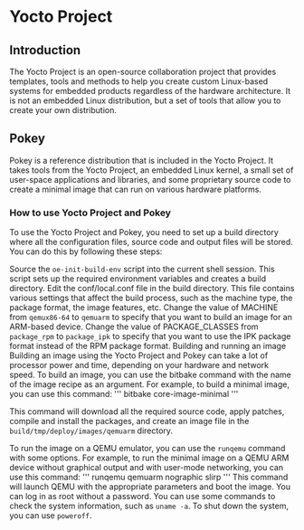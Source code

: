 # Yocto Project
## Introduction
The Yocto Project is an open-source collaboration project that provides templates, tools and methods to help you create custom Linux-based systems for embedded products regardless of the hardware architecture. It is not an embedded Linux distribution, but a set of tools that allow you to create your own distribution.

## Pokey
Pokey is a reference distribution that is included in the Yocto Project. It takes tools from the Yocto Project, an embedded Linux kernel, a small set of user-space applications and libraries, and some proprietary source code to create a minimal image that can run on various hardware platforms.

### How to use Yocto Project and Pokey
To use the Yocto Project and Pokey, you need to set up a build directory where all the configuration files, source code and output files will be stored. You can do this by following these steps:

Source the `oe-init-build-env` script into the current shell session. This script sets up the required environment variables and creates a build directory.
Edit the conf/local.conf file in the build directory. This file contains various settings that affect the build process, such as the machine type, the package format, the image features, etc.
Change the value of MACHINE from `qemux86-64` to `qemuarm` to specify that you want to build an image for an ARM-based device.
Change the value of PACKAGE_CLASSES from `package_rpm` to `package_ipk` to specify that you want to use the IPK package format instead of the RPM package format.
Building and running an image
Building an image using the Yocto Project and Pokey can take a lot of processor power and time, depending on your hardware and network speed. To build an image, you can use the bitbake command with the name of the image recipe as an argument. For example, to build a minimal image, you can use this command:
'''
bitbake core-image-minimal
'''

This command will download all the required source code, apply patches, compile and install the packages, and create an image file in the `build/tmp/deploy/images/qemuarm` directory.

To run the image on a QEMU emulator, you can use the `runqemu` command with some options. For example, to run the minimal image on a QEMU ARM device without graphical output and with user-mode networking, you can use this command:
'''
runqemu qemuarm nographic slirp
'''
This command will launch QEMU with the appropriate parameters and boot the image. You can log in as root without a password. You can use some commands to check the system information, such as `uname -a`. To shut down the system, you can use `poweroff`.
